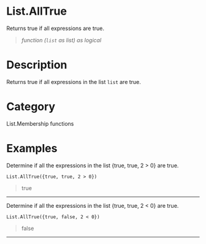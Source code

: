 # List.AllTrue
Returns true if all expressions are true.
> _function (<code>list</code> as list) as logical_

# Description 
Returns true if all expressions in the list <code>list</code> are true.
# Category 
List.Membership functions
# Examples 
Determine if all the expressions in the list {true, true, 2 > 0} are true.
```
List.AllTrue({true, true, 2 > 0})
```
> true
***
Determine if all the expressions in the list {true, true, 2 < 0} are true.
```
List.AllTrue({true, false, 2 < 0})
```
> false
***
